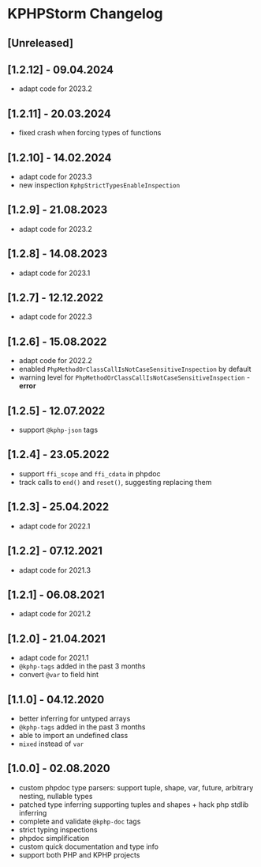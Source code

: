 # KPHPStorm Changelog

## [Unreleased]

## [1.2.12] - 09.04.2024

- adapt code for 2023.2

## [1.2.11] - 20.03.2024

- fixed crash when forcing types of functions

## [1.2.10] - 14.02.2024

- adapt code for 2023.3
- new inspection `KphpStrictTypesEnableInspection`

## [1.2.9] - 21.08.2023

- adapt code for 2023.2

## [1.2.8] - 14.08.2023

- adapt code for 2023.1

## [1.2.7] - 12.12.2022

- adapt code for 2022.3

## [1.2.6] - 15.08.2022

- adapt code for 2022.2
- enabled `PhpMethodOrClassCallIsNotCaseSensitiveInspection` by default
- warning level for `PhpMethodOrClassCallIsNotCaseSensitiveInspection` - **error**

## [1.2.5] - 12.07.2022

- support `@kphp-json` tags

## [1.2.4] - 23.05.2022

- support `ffi_scope` and `ffi_cdata` in phpdoc
- track calls to `end()` and `reset()`, suggesting replacing them

## [1.2.3] - 25.04.2022

- adapt code for 2022.1

## [1.2.2] - 07.12.2021

- adapt code for 2021.3

## [1.2.1] - 06.08.2021

- adapt code for 2021.2

## [1.2.0] - 21.04.2021

- adapt code for 2021.1
- `@kphp-tags` added in the past 3 months
- convert `@var` to field hint

## [1.1.0] - 04.12.2020

- better inferring for untyped arrays
- `@kphp-tags` added in the past 3 months
- able to import an undefined class
- `mixed` instead of `var`

## [1.0.0] - 02.08.2020

- custom phpdoc type parsers: support tuple, shape, var, future, arbitrary nesting, nullable types
- patched type inferring supporting tuples and shapes + hack php stdlib inferring
- complete and validate `@kphp-doc` tags
- strict typing inspections
- phpdoc simplification
- custom quick documentation and type info
- support both PHP and KPHP projects
